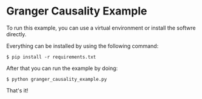 Granger Causality Example
=======

To run this example, you can use a virtual environment or install the softwre directly.

Everything can be installed by using the following command:

    $ pip install -r requirements.txt

After that you can run the example by doing:

    $ python granger_causality_example.py

That's it!